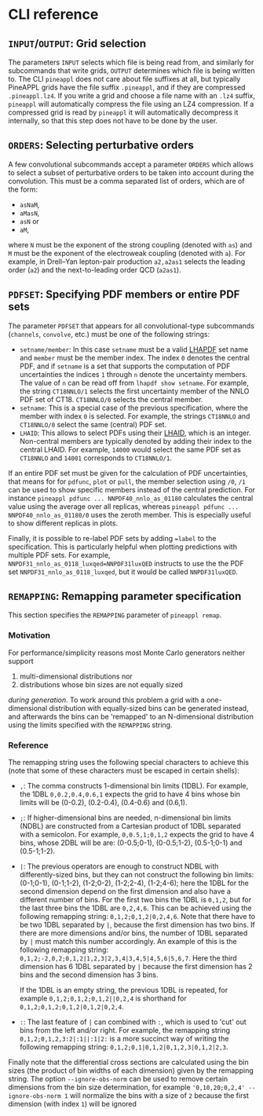# CLI reference

## `INPUT`/`OUTPUT`: Grid selection

The parameters `INPUT` selects which file is being read from, and similarly for
subcommands that write grids, `OUTPUT` determines which file is being written
to. The CLI `pineappl` does not care about file suffixes at all, but typically
PineAPPL grids have the file suffix `.pineappl`, and if they are compressed
`.pineappl.lz4`. If you write a grid and choose a file name with an `.lz4`
suffix, `pineappl` will automatically compress the file using an LZ4
compression. If a compressed grid is read by `pineappl` it will automatically
decompress it internally, so that this step does not have to be done by the
user.

## `ORDERS`: Selecting perturbative orders

A few convolutional subcommands accept a parameter `ORDERS` which allows to
select a subset of perturbative orders to be taken into account during the
convolution. This must be a comma separated list of orders, which are of the
form:

- `asNaM`,
- `aMasN`,
- `asN` or
- `aM`,

where `N` must be the exponent of the strong coupling (denoted with `as`) and
`M` must be the exponent of the electroweak coupling (denoted with `a`). For
example, in Drell–Yan lepton-pair production `a2,a2as1` selects the leading
order (`a2`) and the next-to-leading order QCD (`a2as1`).

## `PDFSET`: Specifying PDF members or entire PDF sets

The parameter `PDFSET` that appears for all convolutional-type subcommands
(`channels`, `convolve`, etc.) must be one of the following strings:

- `setname/member`: In this case `setname` must be a valid [LHAPDF] set name
  and `member` must be the member index. The index `0` denotes the central PDF,
  and if `setname` is a set that supports the computation of PDF uncertainties
  the indices `1` through `n` denote the uncertainty members. The value of `n`
  can be read off from `lhapdf show setname`. For example, the string
  `CT18NNLO/1` selects the first uncertainty member of the NNLO PDF set of
  CT18. `CT18NNLO/0` selects the central member.
- `setname`: This is a special case of the previous specification, where the
  member with index `0` is selected. For example, the strings `CT18NNLO` and
  `CT18NNLO/0` select the same (central) PDF set.
- `LHAID`: This allows to select PDFs using their [LHAID][LHAPDF], which is an
  integer. Non-central members are typically denoted by adding their index to
  the central LHAID. For example, `14000` would select the same PDF set as
  `CT18NNLO` and `14001` corresponds to `CT18NNLO/1`.

If an entire PDF set must be given for the calculation of PDF uncertainties,
that means for for `pdfunc`, `plot` or `pull`, the member selection using `/0`,
`/1` can be used to show specific members instead of the central prediction.
For instance `pineappl pdfunc ... NNPDF40_nnlo_as_01180` calculates the central
value using the average over all replicas, whereas `pineappl pdfunc ...
NNPDF40_nnlo_as_01180/0` uses the zeroth member. This is especially useful to
show different replicas in plots.

Finally, it is possible to re-label PDF sets by adding `=label` to the
specification. This is particularly helpful when plotting predictions with
multiple PDF sets. For example, `NNPDF31_nnlo_as_0118_luxqed=NNPDF31luxQED`
instructs to use the the PDF set `NNPDF31_nnlo_as_0118_luxqed`, but it would be
called `NNPDF31luxQED`.

## `REMAPPING`: Remapping parameter specification

This section specifies the `REMAPPING` parameter of `pineappl remap`.

### Motivation

For performance/simplicity reasons most Monte Carlo generators neither support

1. multi-dimensional distributions nor
2. distributions whose bin sizes are not equally sized

*during generation*. To work around this problem a grid with a one-dimensional
distribution with equally-sized bins can be generated instead, and afterwards
the bins can be 'remapped' to an N-dimensional distribution using the limits
specified with the `REMAPPING` string.

### Reference

The remapping string uses the following special characters to achieve this
(note that some of these characters must be escaped in certain shells):

- `,`: The comma constructs 1-dimensional bin limits (1DBL). For example,
  the 1DBL `0,0.2,0.4,0.6,1` expects the grid to have 4 bins whose bin limits
  will be (0-0.2), (0.2-0.4), (0.4-0.6) and (0.6,1).
- `;`: If higher-dimensional bins are needed, n-dimensional bin limits (NDBL)
  are constructed from a Cartesian product of 1DBL separated with a semicolon.
  For example, `0,0.5,1;0,1,2` expects the grid to have 4 bins, whose 2DBL will
  be are: (0-0.5;0-1), (0-0.5;1-2), (0.5-1;0-1) and (0.5-1;1-2).
- `|`: The previous operators are enough to construct NDBL with
  differently-sized bins, but they can not construct the following bin limits:
  (0-1;0-1), (0-1;1-2), (1-2;0-2), (1-2;2-4), (1-2;4-6); here the 1DBL for the
  second dimension depend on the first dimension and also have a different
  number of bins. For the first two bins the 1DBL is `0,1,2`, but for the last
  three bins the 1DBL are `0,2,4,6`. This can be achieved using the following
  remapping string: `0,1,2;0,1,2|0,2,4,6`. Note that there have to be two 1DBL
  separated by `|`, because the first dimension has two bins. If there are more
  dimensions and/or bins, the number of 1DBL separated by `|` must match this
  number accordingly. An example of this is the following remapping string:
  `0,1,2;-2,0,2;0,1,2|1,2,3|2,3,4|3,4,5|4,5,6|5,6,7`. Here the third dimension
  has 6 1DBL separated by `|` because the first dimension has 2 bins and the
  second dimension has 3 bins.

  If the 1DBL is an empty string, the previous 1DBL is repeated, for example
  `0,1,2;0,1,2;0,1,2||0,2,4` is shorthand for `0,1,2;0,1,2;0,1,2|0,1,2|0,2,4`.
- `:`: The last feature of `|` can combined with `:`, which is used to 'cut'
  out bins from the left and/or right. For example, the remapping string
  `0,1,2;0,1,2,3:2|:1||:1|2:` is a more succinct way of writing the following
  remapping string: `0,1,2;0,1|0,1,2|0,1,2,3|0,1,2|2,3`.

Finally note that the differential cross sections are calculated using the bin
sizes (the product of bin widths of each dimension) given by the remapping
string. The option `--ignore-obs-norm` can be used to remove certain dimensions
from the bin size determination, for example `'0,10,20;0,2,4' --ignore-obs-norm
1` will normalize the bins with a size of `2` because the first dimension (with
index `1`) will be ignored

[LHAPDF]: https://lhapdf.hepforge.org/pdfsets.html
